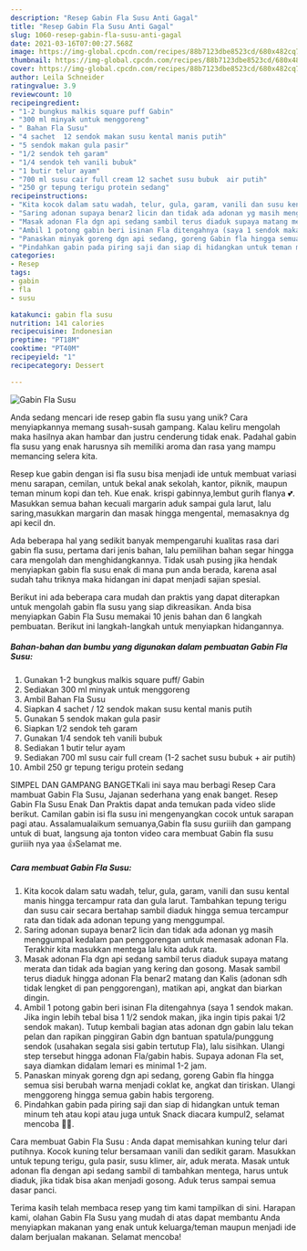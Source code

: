 ```yaml
---
description: "Resep Gabin Fla Susu Anti Gagal"
title: "Resep Gabin Fla Susu Anti Gagal"
slug: 1060-resep-gabin-fla-susu-anti-gagal
date: 2021-03-16T07:00:27.568Z
image: https://img-global.cpcdn.com/recipes/88b7123dbe8523cd/680x482cq70/gabin-fla-susu-foto-resep-utama.jpg
thumbnail: https://img-global.cpcdn.com/recipes/88b7123dbe8523cd/680x482cq70/gabin-fla-susu-foto-resep-utama.jpg
cover: https://img-global.cpcdn.com/recipes/88b7123dbe8523cd/680x482cq70/gabin-fla-susu-foto-resep-utama.jpg
author: Leila Schneider
ratingvalue: 3.9
reviewcount: 10
recipeingredient:
- "1-2 bungkus malkis square puff Gabin"
- "300 ml minyak untuk menggoreng"
- " Bahan Fla Susu"
- "4 sachet  12 sendok makan susu kental manis putih"
- "5 sendok makan gula pasir"
- "1/2 sendok teh garam"
- "1/4 sendok teh vanili bubuk"
- "1 butir telur ayam"
- "700 ml susu cair full cream 12 sachet susu bubuk  air putih"
- "250 gr tepung terigu protein sedang"
recipeinstructions:
- "Kita kocok dalam satu wadah, telur, gula, garam, vanili dan susu kental manis hingga tercampur rata dan gula larut. Tambahkan tepung terigu dan susu cair secara bertahap sambil diaduk hingga semua tercampur rata dan tidak ada adonan tepung yang menggumpal."
- "Saring adonan supaya benar2 licin dan tidak ada adonan yg masih menggumpal kedalam pan penggorengan untuk memasak adonan Fla. Terakhir kita masukkan mentega lalu kita aduk rata."
- "Masak adonan Fla dgn api sedang sambil terus diaduk supaya matang merata dan tidak ada bagian yang kering dan gosong. Masak sambil terus diaduk hingga adonan Fla benar2 matang dan Kalis (adonan sdh tidak lengket di pan penggorengan), matikan api, angkat dan biarkan dingin."
- "Ambil 1 potong gabin beri isinan Fla ditengahnya (saya 1 sendok makan. Jika ingin lebih tebal bisa 1 1/2 sendok makan, jika ingin tipis pakai 1/2 sendok makan). Tutup kembali bagian atas adonan dgn gabin lalu tekan pelan dan rapikan pinggiran Gabin dgn bantuan spatula/punggung sendok (usahakan segala sisi gabin tertutup Fla), lalu sisihkan. Ulangi step tersebut hingga adonan Fla/gabin habis. Supaya adonan Fla set, saya diamkan didalam lemari es minimal 1-2 jam."
- "Panaskan minyak goreng dgn api sedang, goreng Gabin fla hingga semua sisi berubah warna menjadi coklat ke, angkat dan tiriskan. Ulangi menggoreng hingga semua gabin habis tergoreng."
- "Pindahkan gabin pada piring saji dan siap di hidangkan untuk teman minum teh atau kopi atau juga untuk Snack diacara kumpul2, selamat mencoba 🙏🥰."
categories:
- Resep
tags:
- gabin
- fla
- susu

katakunci: gabin fla susu 
nutrition: 141 calories
recipecuisine: Indonesian
preptime: "PT18M"
cooktime: "PT40M"
recipeyield: "1"
recipecategory: Dessert

---
```



![Gabin Fla Susu](https://img-global.cpcdn.com/recipes/88b7123dbe8523cd/680x482cq70/gabin-fla-susu-foto-resep-utama.jpg)

Anda sedang mencari ide resep gabin fla susu yang unik? Cara menyiapkannya memang susah-susah gampang. Kalau keliru mengolah maka hasilnya akan hambar dan justru cenderung tidak enak. Padahal gabin fla susu yang enak harusnya sih memiliki aroma dan rasa yang mampu memancing selera kita.

Resep kue gabin dengan isi fla susu bisa menjadi ide untuk membuat variasi menu sarapan, cemilan, untuk bekal anak sekolah, kantor, piknik, maupun teman minum kopi dan teh. Kue enak. krispi gabinnya,lembut gurih flanya 💕. Masukkan semua bahan kecuali margarin aduk sampai gula larut, lalu saring,masukkan margarin dan masak hingga mengental, memasaknya dg api kecil dn.

Ada beberapa hal yang sedikit banyak mempengaruhi kualitas rasa dari gabin fla susu, pertama dari jenis bahan, lalu pemilihan bahan segar hingga cara mengolah dan menghidangkannya. Tidak usah pusing jika hendak menyiapkan gabin fla susu enak di mana pun anda berada, karena asal sudah tahu triknya maka hidangan ini dapat menjadi sajian spesial.


Berikut ini ada beberapa cara mudah dan praktis yang dapat diterapkan untuk mengolah gabin fla susu yang siap dikreasikan. Anda bisa menyiapkan Gabin Fla Susu memakai 10 jenis bahan dan 6 langkah pembuatan. Berikut ini langkah-langkah untuk menyiapkan hidangannya.

<!--inarticleads1-->

##### Bahan-bahan dan bumbu yang digunakan dalam pembuatan Gabin Fla Susu:

1. Gunakan 1-2 bungkus malkis square puff/ Gabin
1. Sediakan 300 ml minyak untuk menggoreng
1. Ambil  Bahan Fla Susu
1. Siapkan 4 sachet / 12 sendok makan susu kental manis putih
1. Gunakan 5 sendok makan gula pasir
1. Siapkan 1/2 sendok teh garam
1. Gunakan 1/4 sendok teh vanili bubuk
1. Sediakan 1 butir telur ayam
1. Sediakan 700 ml susu cair full cream (1-2 sachet susu bubuk + air putih)
1. Ambil 250 gr tepung terigu protein sedang


SIMPEL DAN GAMPANG BANGETKali ini saya mau berbagi Resep Cara mambuat Gabin Fla Susu, Jajanan sederhana yang enak banget. Resep Gabin Fla Susu Enak Dan Praktis dapat anda temukan pada video slide berikut. Camilan gabin isi fla susu ini mengenyangkan cocok untuk sarapan pagi atau. Assalamualaikum semuanya,Gabin fla susu guriiih dan gampang untuk di buat, langsung aja tonton video cara membuat Gabin fla susu guriiih nya yaa 👍Selamat me. 

<!--inarticleads2-->

##### Cara membuat Gabin Fla Susu:

1. Kita kocok dalam satu wadah, telur, gula, garam, vanili dan susu kental manis hingga tercampur rata dan gula larut. Tambahkan tepung terigu dan susu cair secara bertahap sambil diaduk hingga semua tercampur rata dan tidak ada adonan tepung yang menggumpal.
1. Saring adonan supaya benar2 licin dan tidak ada adonan yg masih menggumpal kedalam pan penggorengan untuk memasak adonan Fla. Terakhir kita masukkan mentega lalu kita aduk rata.
1. Masak adonan Fla dgn api sedang sambil terus diaduk supaya matang merata dan tidak ada bagian yang kering dan gosong. Masak sambil terus diaduk hingga adonan Fla benar2 matang dan Kalis (adonan sdh tidak lengket di pan penggorengan), matikan api, angkat dan biarkan dingin.
1. Ambil 1 potong gabin beri isinan Fla ditengahnya (saya 1 sendok makan. Jika ingin lebih tebal bisa 1 1/2 sendok makan, jika ingin tipis pakai 1/2 sendok makan). Tutup kembali bagian atas adonan dgn gabin lalu tekan pelan dan rapikan pinggiran Gabin dgn bantuan spatula/punggung sendok (usahakan segala sisi gabin tertutup Fla), lalu sisihkan. Ulangi step tersebut hingga adonan Fla/gabin habis. Supaya adonan Fla set, saya diamkan didalam lemari es minimal 1-2 jam.
1. Panaskan minyak goreng dgn api sedang, goreng Gabin fla hingga semua sisi berubah warna menjadi coklat ke, angkat dan tiriskan. Ulangi menggoreng hingga semua gabin habis tergoreng.
1. Pindahkan gabin pada piring saji dan siap di hidangkan untuk teman minum teh atau kopi atau juga untuk Snack diacara kumpul2, selamat mencoba 🙏🥰.


Cara membuat Gabin Fla Susu : Anda dapat memisahkan kuning telur dari putihnya. Kocok kuning telur bersamaan vanili dan sedikit garam. Masukkan untuk tepung terigu, gula pasir, susu klimer, air, aduk merata. Masak untuk adonan fla dengan api sedang sambil di tambahkan mentega, harus untuk diaduk, jika tidak bisa akan menjadi gosong. Aduk terus sampai semua dasar panci. 

Terima kasih telah membaca resep yang tim kami tampilkan di sini. Harapan kami, olahan Gabin Fla Susu yang mudah di atas dapat membantu Anda menyiapkan makanan yang enak untuk keluarga/teman maupun menjadi ide dalam berjualan makanan. Selamat mencoba!
